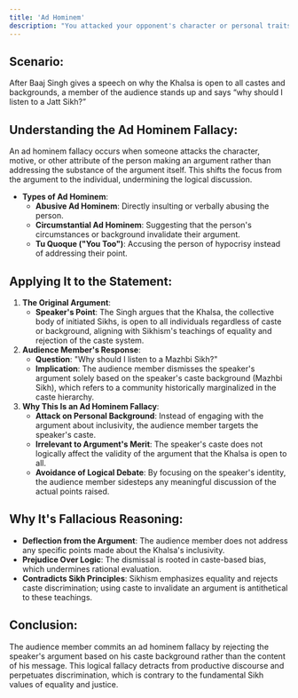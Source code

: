 ```yaml
---
title: 'Ad Hominem'
description: "You attacked your opponent's character or personal traits in an attempt to undermine their argument."
---
```


## Scenario:

After Baaj Singh gives a speech on why the Khalsa is open to all castes and backgrounds, a member of the audience stands up and says “why should I listen to a Jatt Sikh?”

## Understanding the Ad Hominem Fallacy:

An ad hominem fallacy occurs when someone attacks the character, motive, or other attribute of the person making an argument rather than addressing the substance of the argument itself. This shifts the focus from the argument to the individual, undermining the logical discussion.

* **Types of Ad Hominem**:
    * **Abusive Ad Hominem**: Directly insulting or verbally abusing the person.
    * **Circumstantial Ad Hominem**: Suggesting that the person's circumstances or background invalidate their argument.
    * **Tu Quoque ("You Too")**: Accusing the person of hypocrisy instead of addressing their point.

## Applying It to the Statement:

1. **The Original Argument**:
    * **Speaker's Point**: The Singh argues that the Khalsa, the collective body of initiated Sikhs, is open to all individuals regardless of caste or background, aligning with Sikhism's teachings of equality and rejection of the caste system.
2. **Audience Member's Response**:
    * **Question**: "Why should I listen to a Mazhbi Sikh?"
    * **Implication**: The audience member dismisses the speaker's argument solely based on the speaker's caste background (Mazhbi Sikh), which refers to a community historically marginalized in the caste hierarchy.
3. **Why This Is an Ad Hominem Fallacy**:
    * **Attack on Personal Background**: Instead of engaging with the argument about inclusivity, the audience member targets the speaker's caste.
    * **Irrelevant to Argument's Merit**: The speaker's caste does not logically affect the validity of the argument that the Khalsa is open to all.
    * **Avoidance of Logical Debate**: By focusing on the speaker's identity, the audience member sidesteps any meaningful discussion of the actual points raised.

## Why It's Fallacious Reasoning:

* **Deflection from the Argument**: The audience member does not address any specific points made about the Khalsa's inclusivity.
* **Prejudice Over Logic**: The dismissal is rooted in caste-based bias, which undermines rational evaluation.
* **Contradicts Sikh Principles**: Sikhism emphasizes equality and rejects caste discrimination; using caste to invalidate an argument is antithetical to these teachings.

## Conclusion:

The audience member commits an ad hominem fallacy by rejecting the speaker's argument based on his caste background rather than the content of his message. This logical fallacy detracts from productive discourse and perpetuates discrimination, which is contrary to the fundamental Sikh values of equality and justice.